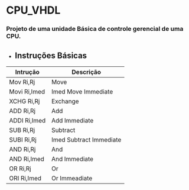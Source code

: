 # CPU_VHDL
### Projeto de uma unidade Básica de controle gerencial de uma CPU.

* ## Instruções Básicas 
Intrução | Descrição 
-------- | -
 Mov Ri,Rj|  Move 
 Movi Ri,Imed|  Imed	Move Immediate 
XCHG Ri,Rj|  Exchange
ADD Ri,Rj|   Add
ADDI Ri,Imed|  Add Immediate
SUB Ri,Rj|  Subtract
SUBI Ri,Rj| Imed	Subtract Immediate
AND Ri,Rj|  And
AND Ri,Imed| And Immediate
OR Ri,Rj| Or
ORI Ri,Imed| Or Immeadiate



